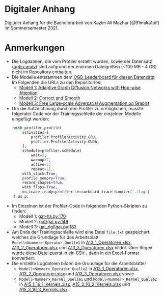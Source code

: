 # Digitaler Anhang

Digitaler Anhang für die Bachelorarbeit von Kazim Ali Mazhar (@91maka1bif) im Sommersemester 2021.

# Anmerkungen

* Die Logdateien, die vom Profiler erstellt wurden, sowie der Datensatz ([ogbn-arxiv](https://ogb.stanford.edu/docs/nodeprop/#ogbn-arxiv)) sind aufgrund der enormen Dateigrößen (~100 MB - 4 GB) nicht im Repository enthalten.
* Die Modelle entstammen dem [OGB-Leaderboard für diesen Datensatz](https://ogb.stanford.edu/docs/leader_nodeprop/#ogbn-arxiv). Im Folgenden die URLs zu den Repositories:
    * [Modell 1: Adaptive Graph Diffusion Networks with Hop-wise Attention](https://github.com/skepsun/adaptive_graph_diffusion_networks_with_hop-wise_attention)
    * [Modell 2: Correct and Smooth](https://github.com/CUAI/CorrectAndSmooth)
    * [Modell 3: Free Large-scale Adversarial Augmentation on Graphs](https://github.com/devnkong/FLAG)
* Um die Aufzeichnung durch den Profiler zu ermöglichen, musste folgender Code vor der Trainingsschleife der einzelnen Modelle eingefügt werden:
```python
    with profiler.profile(
        activities=[
            profiler.ProfilerActivity.CPU,
            profiler.ProfilerActivity.CUDA,
        ],
        schedule=profiler.schedule(
            wait=2,
            warmup=2,
            active=6,
            repeat=1),
        with_stack=True,
        profile_memory=True,
        record_shapes=True,
        with_flops=True,
        on_trace_ready=profiler.tensorboard_trace_handler('./log')
    ) as p:
```
* Im Einzelnen ist der Profiler-Code in folgenden Python-Skripten zu finden:
    * Modell 1: [gat-ha.py:170](Code/Modell%201%20(AGDN+HA)/adaptive_graph_diffusion_networks_with_hop-wise_attention/ogbn-arxiv/src/gat-ha.py)
    * Modell 2: [gat\gat.py:149](Code/Modell%202%20(GAT+CS)/CorrectAndSmooth/gat/gat.py)
    * Modell 3: [gat_dgl\gat.py:183](Code/Modell%203%20(GAT+FLAG)/FLAG/ogb/nodeproppred/arxiv/gat_dgl/gat.py)
* Am Ende der Trainingsschleife wird eine Datei `file.txt` gespeichert, welches die Grundlage für das Arbeitsblatt `Modell<Nummer>_Operator_Quelle1` in [A13_1_Operatoren.xlsx](Anhang/A13_1_Operatoren.xlsx), [A13_2_Operatoren.xlsx](Anhang/A13_2_Operatoren.xlsx) und [A13_3_Operatoren.xlsx](Anhang/A13_3_Operatoren.xlsx) bildet. Über Regex wurde diese Datei zuerst in ein CSV-, dann in ein Excel-Format konvertiert.
* Die erstellte Logdateien bilden die Grundlage für die Arbeitsblätter 
    * `Modell<Nummer>_Operator_Quelle2` in [A13_1_Operatoren.xlsx](Anhang/A13_1_Operatoren.xlsx), [A13_2_Operatoren.xlsx](Anhang/A13_2_Operatoren.xlsx) und [A13_3_Operatoren.xlsx](Anhang/A13_3_Operatoren.xlsx) sowie
    * `Modell<Nummer>_Kernel_Quelle1` und `Modell<Nummer>_Kernel_Quelle2` in [A15_1_16_1_Kernels.xlsx](Anhang/A15_1_16_1_Kernels.xlsx), [A15_2_16_2_Kernels.xlsx](Anhang/A15_2_16_2_Kernels.xlsx) und [A15_3_16_3_Kernels.xlsx](Anhang/A15_3_16_3_Kernels.xlsx).